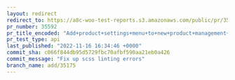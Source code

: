 ```yaml
---
layout: redirect
redirect_to: https://a8c-woo-test-reports.s3.amazonaws.com/public/pr/35592/api/index.html
pr_number: 35592
pr_title_encoded: "Add+product+settings+menu+to+new+product+management+experience"
pr_test_type: api
last_published: "2022-11-16 16:34:46 +0000"
commit_sha: c066f844db95d5729fbc70afbf590aa21eb0a426
commit_message: "Fix up scss linting errors"
branch_name: add/35175
---
```

